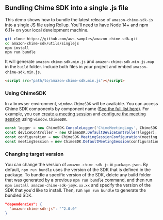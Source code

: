 ## Bundling Chime SDK into a single .js file

This demo shows how to bundle the latest release of `amazon-chime-sdk-js` into a single JS file using Rollup. You'll need to have Node 14+ and npm 6.11+ on your local development machine.

```bash
git clone https://github.com/aws-samples/amazon-chime-sdk.git
cd amazon-chime-sdk/utils/singlejs
npm install
npm run bundle
```

It will generate `amazon-chime-sdk.min.js` and `amazon-chime-sdk.min.js.map` in the `build` folder. Include both files in your project and embed `amazon-chime-sdk.min.js`.

```html
<script src="path/to/amazon-chime-sdk.min.js"></script>
```

### Using ChimeSDK

In a browser environment, `window.ChimeSDK` will be available. You can access Chime SDK components by component name ([See the full list here](https://github.com/aws/amazon-chime-sdk-js/blob/master/src/index.ts)).
For example, you can [create a meeting session](https://aws.github.io/amazon-chime-sdk-js/modules/apioverview.html#1-create-a-session) and [configure the meeting session](https://aws.github.io/amazon-chime-sdk-js/modules/apioverview.html#2-configure-the-session) using `window.ChimeSDK`.

```js
const logger = new ChimeSDK.ConsoleLogger('ChimeMeetingLogs', ChimeSDK.LogLevel.INFO);
const deviceController = new ChimeSDK.DefaultDeviceController(logger);
const configuration = new ChimeSDK.MeetingSessionConfiguration(meeting, attendee);
const meetingSession = new ChimeSDK.DefaultMeetingSession(configuration, logger, deviceController);
```

### Changing target version

You can change the version of `amazon-chime-sdk-js` in `package.json`. By default, `npm run bundle` uses the version of the SDK that is defined in the package. To bundle a specific version of the SDK, delete any build folder that was generated by a previous `npm run bundle` command, and then run `npm install amazon-chime-sdk-js@x.xx.xx` and specify the version of the SDK that you'd like to install. Then, run `npm run bundle` to generate the bundled SDK.

```json
"dependencies": {
  "amazon-chime-sdk-js": "^2.0.0"
}
```